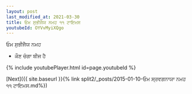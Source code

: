 ```yaml
---
layout: post
last_modified_at: 2021-03-30
title: ਓਮ ਸੁਭੀਜੈਯ ਨਮਹ ੧੧ ਟਾਇਮਸ
youtubeId: OYVvMyiXQgo
---
```

 
 
 ਓਮ ਸੁਭੀਜੈਯ ਨਮਹ  
 
 -  ਕੌਣ ਚੰਗਾ ਬੀਜ ਹੈ 
 
  
 
  
 
 
 
 
 
 


{% include youtubePlayer.html id=page.youtubeId %}
 
[Next]({{ site.baseurl }}{% link  split2/_posts/2015-01-10-ਓਮ ਸ੍ਰਵਗਨਾਯਾ ਨਮਹ ੧੧ ਟਾਇਮਸ.md%})
 
